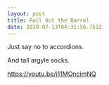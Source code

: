 ```yaml
---
layout: post
title: Roll Out the Barrel
date: 2019-07-13T04:31:56.753Z
---
```

Just say no to accordions.

And tall argyle socks.

<https://youtu.be/j11MOncimNQ>
